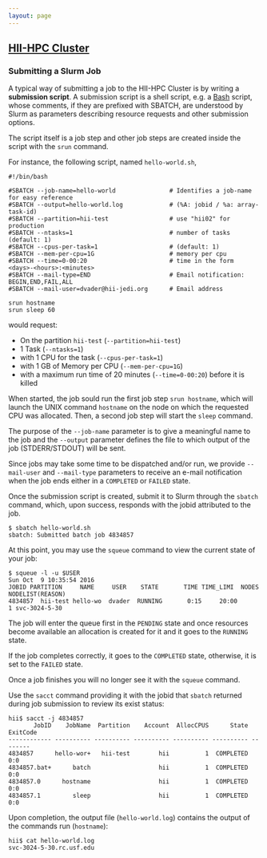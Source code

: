 ```yaml
---
layout: page
---
```


## [HII-HPC Cluster](../hii-hpc.html)

### Submitting a Slurm Job

A typical way of submitting a job to the HII-HPC Cluster is by writing a **submission script**.
A submission script is a shell script, e.g. a [Bash](http://mywiki.wooledge.org/BashGuide) script,
whose comments, if they are prefixed with SBATCH,
are understood by Slurm as parameters describing resource requests and other submission options.

The script itself is a job step and other job steps are created inside the script with the `srun` command.

For instance, the following script, named `hello-world.sh`,

```
#!/bin/bash

#SBATCH --job-name=hello-world               # Identifies a job-name for easy reference
#SBATCH --output=hello-world.log             # (%A: jobid / %a: array-task-id)
#SBATCH --partition=hii-test                 # use "hii02" for production
#SBATCH --ntasks=1                           # number of tasks (default: 1)
#SBATCH --cpus-per-task=1                    # (default: 1)
#SBATCH --mem-per-cpu=1G                     # memory per cpu
#SBATCH --time=0-00:20                       # time in the form <days>-<hours>:<minutes>
#SBATCH --mail-type=END                      # Email notification: BEGIN,END,FAIL,ALL
#SBATCH --mail-user=dvader@hii-jedi.org      # Email address

srun hostname
srun sleep 60
```

would request:

- On the partition `hii-test` (`--partition=hii-test`)
- 1 Task (`--ntasks=1`)
- with 1 CPU for the task (`--cpus-per-task=1`)
- with 1 GB of Memory per CPU (`--mem-per-cpu=1G`)
- with a maximum run time of 20 minutes (`--time=0-00:20`) before it is killed

When started, the job sould run the first job step
`srun hostname`, which will launch the UNIX command `hostname` on the node on which the requested
CPU was allocated. Then, a second job step will start the `sleep` command.

The purpose of the `--job-name` parameter is to give a meaningful name to the job
and the `--output` parameter defines the file to which output of the job (STDERR/STDOUT) will
be sent.

Since jobs may take some time to be dispatched and/or run, we provide `--mail-user` and
`--mail-type` parameters to receive an e-mail notification when the job ends either in a
`COMPLETED` or `FAILED` state.

Once the submission script is created, submit it to Slurm through the `sbatch` command, which, upon success,
responds with the jobid attributed to the job.

```
$ sbatch hello-world.sh
sbatch: Submitted batch job 4834857
```

At this point, you may use the `squeue` command to view the current state of your job:

```
$ squeue -l -u $USER
Sun Oct  9 10:35:54 2016
JOBID PARTITION     NAME     USER    STATE       TIME TIME_LIMI  NODES NODELIST(REASON)
4834857  hii-test hello-wo  dvader  RUNNING       0:15     20:00      1 svc-3024-5-30
```


The job will enter the queue first in the `PENDING` state and once resources become available an
allocation is created for it and it goes to the `RUNNING` state.

If the job completes correctly, it goes to the `COMPLETED` state, otherwise, it is set to the `FAILED` state.

Once a job finishes you will no longer see it with the `squeue` command.

Use the `sacct` command providing it with the jobid that `sbatch` returned
during job submission to review its exist status:

```
hii$ sacct -j 4834857
       JobID    JobName  Partition    Account  AllocCPUS      State ExitCode
------------ ---------- ---------- ---------- ---------- ---------- --------
4834857      hello-wor+   hii-test        hii          1  COMPLETED      0:0
4834857.bat+      batch                   hii          1  COMPLETED      0:0
4834857.0      hostname                   hii          1  COMPLETED      0:0
4834857.1         sleep                   hii          1  COMPLETED      0:0
```

Upon completion, the output file (`hello-world.log`) contains the output of the commands run (`hostname`):

```
hii$ cat hello-world.log
svc-3024-5-30.rc.usf.edu
```
